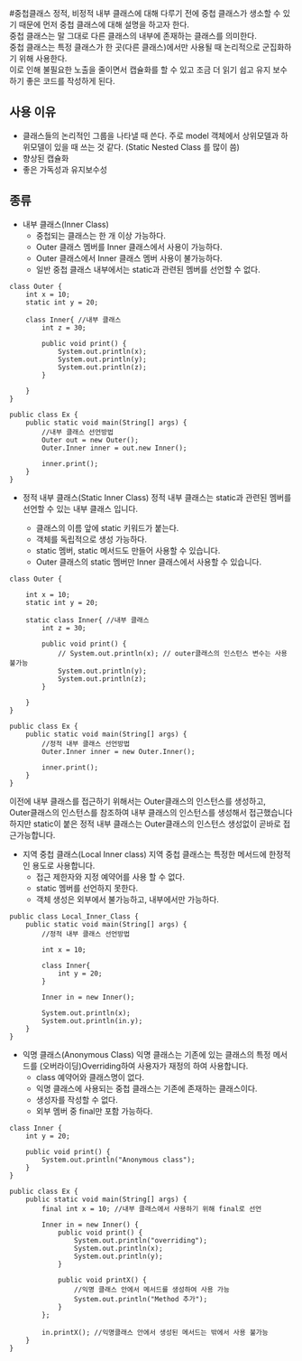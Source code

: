 #중첩클래스
정적, 비정적 내부 클래스에 대해 다루기 전에 중첩 클래스가 생소할 수 있기 때문에 먼저 중첩 클래스에 대해 설명을 하고자 한다.  
중첩 클래스는 말 그대로 다른 클래스의 내부에 존재하는 클래스를 의미한다.  
중첩 클래스는 특정 클래스가 한 곳(다른 클래스)에서만 사용될 때 논리적으로 군집화하기 위해 사용한다.     
이로 인해 불필요한 노출을 줄이면서 캡슐화를 할 수 있고 조금 더 읽기 쉽고 유지 보수하기 좋은 코드를 작성하게 된다. 

## 사용 이유
   - 클래스들의 논리적인 그룹을 나타낼 때 쓴다. 주로 model 객체에서 상위모델과 하위모델이 있을 때 쓰는 것 같다. (Static Nested Class 를 많이 씀)
   - 향상된 캡슐화
   - 좋은 가독성과 유지보수성

## 종류
- 내부 클래스(Inner Class)
    - 중첩되는 클래스는 한 개 이상 가능하다.    
    - Outer 클래스 멤버를 Inner 클래스에서 사용이 가능하다.
    - Outer 클래스에서 Inner 클래스 멤버 사용이 불가능하다.
    - 일반 중첩 클래스 내부에서는 static과 관련된 멤버를 선언할 수 없다.

~~~
class Outer {
    int x = 10;
    static int y = 20;

    class Inner{ //내부 클래스
        int z = 30;

        public void print() {
            System.out.println(x);
            System.out.println(y);
            System.out.println(z);
        }

    }
}

public class Ex {
    public static void main(String[] args) {
        //내부 클래스 선언방법
        Outer out = new Outer();
        Outer.Inner inner = out.new Inner();

        inner.print();
    }
}
~~~

- 정적 내부 클래스(Static Inner Class)
정적 내부 클래스는 static과 관련된 멤버를 선언할 수 있는 내부 클래스 입니다.

    - 클래스의 이름 앞에 static 키워드가 붙는다.
    - 객체를 독립적으로 생성 가능하다.
    - static 멤버, static 메서드도 만들어 사용할 수 있습니다.
    - Outer 클래스의 static 멤버만 Inner 클래스에서 사용할 수 있습니다.

~~~
class Outer {

    int x = 10;
    static int y = 20;

    static class Inner{ //내부 클래스
        int z = 30;

        public void print() {
            // System.out.println(x); // outer클래스의 인스턴스 변수는 사용 불가능
            System.out.println(y);
            System.out.println(z);
        }

    }
}

public class Ex {
    public static void main(String[] args) {
        //정적 내부 클래스 선언방법
        Outer.Inner inner = new Outer.Inner();

        inner.print();
    }
}
~~~

이전에 내부 클래스를 접근하기 위해서는 Outer클래스의 인스턴스를 생성하고,   
Outer클래스의 인스턴스를 참조하여 내부 클래스의 인스턴스를 생성해서 접근했습니다  
하지만 static이 붙은 정적 내부 클래스는 Outer클래스의 인스턴스 생성없이 곧바로 접근가능합니다.

- 지역 중첩 클래스(Local Inner class)
지역 중첩 클래스는 특정한 메서드에 한정적인 용도로 사용합니다.
    - 접근 제한자와 지정 예약어를 사용 할 수 없다.
    - static 멤버를 선언하지 못한다.
    - 객체 생성은 외부에서 불가능하고, 내부에서만 가능하다.

~~~
public class Local_Inner_Class {
    public static void main(String[] args) {
        //정적 내부 클래스 선언방법

        int x = 10;

        class Inner{
            int y = 20;
        }

        Inner in = new Inner();

        System.out.println(x);
        System.out.println(in.y);
    }
}
~~~
- 익명 클래스(Anonymous Class)
익명 클래스는 기존에 있는 클래스의 특정 메서드를 (오버라이딩)Overriding하여 사용자가 재정의 하여 사용합니다.
    - class 예약어와 클래스명이 없다.
    - 익명 클래스에 사용되는 중첩 클래스는 기존에 존재하는 클래스이다.
    - 생성자를 작성할 수 없다.
    - 외부 멤버 중 final만 포함 가능하다.
    
~~~
class Inner {
    int y = 20;

    public void print() {
        System.out.println("Anonymous class");
    }
}

public class Ex {
    public static void main(String[] args) {
        final int x = 10; //내부 클래스에서 사용하기 위해 final로 선언

        Inner in = new Inner() {
            public void print() {
                System.out.println("overriding");
                System.out.println(x);
                System.out.println(y);
            }

            public void printX() {
                //익명 클래스 안에서 메서드를 생성하여 사용 가능
                System.out.println("Method 추가");
            }
        };

        in.printX(); //익명클래스 안에서 생성된 메서드는 밖에서 사용 불가능      
    }
}
~~~